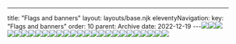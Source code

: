 ---
title: "Flags and banners"
layout: layouts/base.njk
eleventyNavigation:
  key: "Flags and banners"
  order: 10
  parent: Archive
date: 2022-12-19
---![](https://s3.eu-west-1.amazonaws.com/jessicaakerman.com/With+ship+2021-06-26+at+11.28.15+%282%29.jpeg)![](https://s3.eu-west-1.amazonaws.com/jessicaakerman.com/Lovely+2021-06-26+at+11.29.54.jpeg)![](https://s3.eu-west-1.amazonaws.com/jessicaakerman.com/Pipholdingbanner.jpg)![](https://s3.eu-west-1.amazonaws.com/jessicaakerman.com/Ellie.jpg)![](https://s3.eu-west-1.amazonaws.com/jessicaakerman.com/Cork_Caryatids-JAkerman.png)![](https://s3.eu-west-1.amazonaws.com/jessicaakerman.com/WhatsApp+Image+2022-01-27+at+14.48.21.jpeg)![](https://s3.eu-west-1.amazonaws.com/jessicaakerman.com/DazzlePip.jpg)![](https://s3.eu-west-1.amazonaws.com/jessicaakerman.com/Dazzlecloseup.jpg)![](https://s3.eu-west-1.amazonaws.com/jessicaakerman.com/Nice+2021-06-26+at+11.28.13.jpeg)![](https://s3.eu-west-1.amazonaws.com/jessicaakerman.com/Boys.jpg)![](https://s3.eu-west-1.amazonaws.com/jessicaakerman.com/Summer_of_Smiles-Flags.png)![](https://s3.eu-west-1.amazonaws.com/jessicaakerman.com/WhatsApp+Image+2022-01-27+at+14.49.27.jpeg)![](https://s3.eu-west-1.amazonaws.com/jessicaakerman.com/orange-square-crop.jpg)![](https://s3.eu-west-1.amazonaws.com/jessicaakerman.com/Hilary.jpg)![](https://s3.eu-west-1.amazonaws.com/jessicaakerman.com/Dazzlebanner.jpg)![](https://s3.eu-west-1.amazonaws.com/jessicaakerman.com/Drinkers+2021-06-26+at+11.28.16.jpeg)![](https://s3.eu-west-1.amazonaws.com/jessicaakerman.com/Deffo+2021-06-26+at+11.29.53.jpeg)![](https://s3.eu-west-1.amazonaws.com/jessicaakerman.com/working-crop-thosepicturedays.com.jpg)![](https://s3.eu-west-1.amazonaws.com/jessicaakerman.com/working-2-crop-thosepicturedays.com.jpg)![](https://s3.eu-west-1.amazonaws.com/jessicaakerman.com/Profile+editions+spread.jpg)![](https://s3.eu-west-1.amazonaws.com/jessicaakerman.com/Banner-crop-2.jpg)![](https://s3.eu-west-1.amazonaws.com/jessicaakerman.com/wide-crop-thosepicturedays.com.jpg)![](https://s3.eu-west-1.amazonaws.com/jessicaakerman.com/blue-triangle-crop.jpg)![](https://s3.eu-west-1.amazonaws.com/jessicaakerman.com/yellow-circle-crop.jpg)![](https://s3.eu-west-1.amazonaws.com/jessicaakerman.com/Pink-rectangle-crop.jpg)![](https://s3.eu-west-1.amazonaws.com/jessicaakerman.com/Super+2021-06-26+at+11.29.51.jpeg)